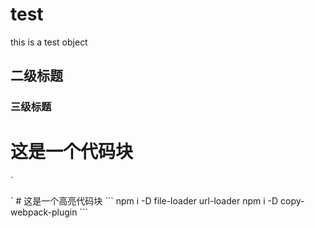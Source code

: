 # test
this is a test object
## 二级标题

### 三级标题
# 这是一个代码块
`
<head>
  <link rel="stylesheet" href="./css/normalize.css" />
</head>
<body>
  <script src="./js/util.js"></script>
</body>
`
# 这是一个高亮代码块
```
npm i -D file-loader url-loader
npm i -D copy-webpack-plugin
```


